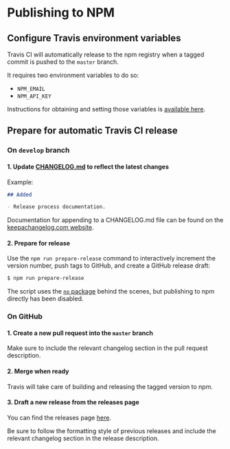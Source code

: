 # Publishing to NPM

## Configure Travis environment variables

Travis CI will automatically release to the npm registry when a tagged commit is pushed to the `master` branch.

It requires two environment variables to do so:

* `NPM_EMAIL`
* `NPM_API_KEY`

Instructions for obtaining and setting those variables is [available here](https://docs.travis-ci.com/user/deployment/npm/#npm-auth-token).

## Prepare for automatic Travis CI release

### On `develop` branch

#### 1. Update [CHANGELOG.md](CHANGELOG.md) to reflect the latest changes

Example:

```md
## Added

- Release process documentation.
```

Documentation for appending to a CHANGELOG.md file can be found on the [keepachangelog.com website](https://keepachangelog.com/).

#### 2. Prepare for release

Use the `npm run prepare-release` command to interactively increment the version number, push tags to GitHub, and create a GitHub release draft:

```sh
$ npm run prepare-release
```

The script uses the [`np` package](https://www.npmjs.com/package/np) behind the scenes, but publishing to npm directly has been disabled.

### On GitHub

#### 1. Create a new pull request into the `master` branch

Make sure to include the relevant changelog section in the pull request description.

#### 2. Merge when ready

Travis will take care of building and releasing the tagged version to npm.

#### 3. Draft a new release from the releases page

You can find the releases page [here](https://github.com/algorand/js-algorand-sdk/releases).

Be sure to follow the formatting style of previous releases and include the relevant changelog section in the release description.
